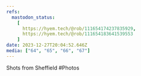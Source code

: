 ```yaml
---
refs:
  mastodon_status:
    [
      https://hyem.tech/@rob/111654174237835929,
      https://hyem.tech/@rob/111654183641539553
    ]
date: 2023-12-27T20:04:52.646Z
media: ["64", "65", "66", "67"]
---
```


Shots from Sheffield #Photos
